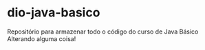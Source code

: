# dio-java-basico
Repositório para armazenar todo o código do curso de Java Básico
Alterando alguma coisa!